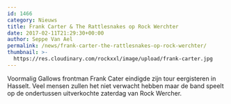 ```yaml
---
id: 1466
category: Nieuws
title: Frank Carter & The Rattlesnakes op Rock Werchter
date: 2017-02-11T21:29:30+00:00
author: Seppe Van Ael
permalink: /news/frank-carter-the-rattlesnakes-op-rock-werchter/
thumbnail: >-
  https://res.cloudinary.com/rockxxl/image/upload/frank-carter.jpg
---
```

Voormalig Gallows frontman Frank Cater eindigde zijn tour eergisteren in Hasselt. Veel mensen zullen het niet verwacht hebben maar de band speelt op de ondertussen uitverkochte zaterdag van Rock Wercher.
